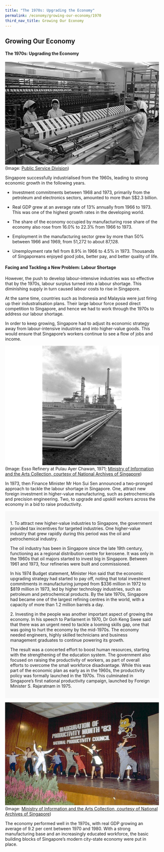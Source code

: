 ```yaml
---
title: "The 1970s: Upgrading the Economy"
permalink: /economy/growing-our-economy/1970
third_nav_title: Growing Our Economy
---
```

## Growing Our Economy
#### The 1970s: Upgrading the Economy
![Alt text for image on Isomer site](/images/economy/growing-our-economy/02a_19980000707_-_0025-lr_qdsqz3o.jpg)
(Image: [Public Service Division](https://www.psd.gov.sg/heartofpublicservice/our-institutions/making-a-living-ensuring-growth/))

Singapore successfully industrialised from the 1960s, leading to strong economic growth in the following years. 

* Investment commitments between 1968 and 1973, primarily from the petroleum and electronics sectors, amounted to more than S$2.3 billion. 
* Real GDP grew at an average rate of 13% annually from 1966 to 1973. This was one of the highest growth rates in the developing world. 
* The share of the economy occupied by manufacturing rose  share of the economy also rose from 16.0% to 22.3% from 1966 to 1973.

* Employment in the manufacturing sector grew by more than 50% between 1966 and 1969, from 51,272 to about 87,128. 
* Unemployment rate fell from 8.9% in 1966 to 4.5% in 1973. Thousands of Singaporeans enjoyed good jobs, better pay, and better quality of life. 

#### Facing and Tackling a New Problem: Labour Shortage

However, the push to develop labour-intensive industries was so effective that by the 1970s, labour surplus turned into a labour shortage. This diminishing supply in turn caused labour costs to rise in Singapore. 

At the same time, countries such as Indonesia and Malaysia were just firing up their industralisation plans. Their large labour force posed direct competition to Singapore, and hence we had to work through the 1970s to address our labour shortage.

In order to keep growing, Singapore had to adjust its economic strategy away from labour-intensive industries and into higher-value goods. This would ensure that Singapore’s workers continue to see a flow of jobs and income.

![Alt text for image on Isomer site](/images/economy/growing-our-economy/img0014.jpg)(Image: Esso Refinery at Pulau Ayer Chawan, 1971; [Ministry of Information and the Arts Collection, courtesy of National Archives of Singapore](https://www.nas.gov.sg/archivesonline/photographs/record-details/d78f7c26-1161-11e3-83d5-0050568939ad))

In 1973, then Finance Minister Mr Hon Sui Sen announced a two-pronged approach to tackle the labour shortage in Singapore. One, attract new foreign investment in higher-value manufacturing, such as petrochemicals and precision engineering. Two, to upgrade and upskill workers across the economy in a bid to raise productivity.


<div style="border:0px solid #0505f8;background-color:#f8f8f8;padding:1.2em;">
<p>1. To attract new higher-value industries to Singapore, the government provided tax incentives for targeted industries. One higher-value industry that grew rapidly during this period was the oil and petrochemical industry.  </p>

<p>The oil industry has been in Singapore since the late 19th century, functioning as a regional distribution centre for kerosene. It was only in the 1960s that oil majors started to invest big in Singapore. Between 1961 and 1973, four refineries were built and commissioned. </p>

<p>In his 1974 Budget statement, Minister Hon said that the economic upgrading strategy had started to pay off, noting that total investment commitments in manufacturing jumped from $336 million in 1972 to $819 million in 1973, led by higher technology industries, such as petroleum and petrochemical products. By the late 1970s, Singapore had became one of the largest refining centres in the world, with a capacity of more than 1.2 million barrels a day.</p>

<p>2. Investing in the people was another important aspect of growing the economy. In his speech to Parliament in 1970, Dr Goh Keng Swee said that there was an urgent need to tackle a looming skills gap, one that was going to hurt the economy by the mid-1970s. The economy needed engineers, highly skilled technicians and business management graduates to continue powering its growth.</p>

<p>The result was a concerted effort to boost human resources, starting with the strengthening of the education system. The government also focused on raising the productivity of workers, as part of overall efforts to overcome the small workforce disadvantage. While this was part of the economic plan as early as in the 1960s, the productivity policy was formally launched in the 1970s. This culminated in Singapore’s first national productivity campaign, launched by Foreign Minister S. Rajaratnam in 1975. </p>
</div>

![Alt text for image on Isomer site](/images/economy/growing-our-economy/img0106-2.jpg)
(Image: [Ministry of Information and the Arts Collection, courtesy of National Archives of Singapore](https://www.nas.gov.sg/archivesonline/photographs/record-details/eb75b4db-1161-11e3-83d5-0050568939ad))

The economy performed well in the 1970s, with real GDP growing an average of 9.2 per cent between 1970 and 1980. With a strong manufacturing base and an increasingly educated workforce, the basic building blocks of Singapore’s modern city-state economy were put in place.